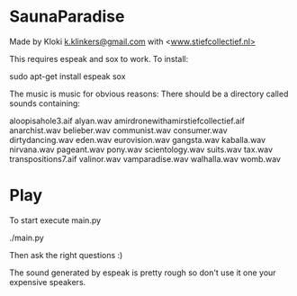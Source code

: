 SaunaParadise
=============

Made by Kloki 
k.klinkers@gmail.com
with
<www.stiefcollectief.nl>

This requires espeak and sox to work. To install:

sudo apt-get install espeak sox

The music is music for obvious reasons:
There should be a directory called sounds containing:

aloopisahole3.aif
alyan.wav
amirdronewithamirstiefcollectief.aif
anarchist.wav
belieber.wav
communist.wav
consumer.wav
dirtydancing.wav
eden.wav
eurovision.wav
gangsta.wav
kaballa.wav
nirvana.wav
pageant.wav
pony.wav
scientology.wav
suits.wav
tax.wav
transpositions7.aif
valinor.wav
vamparadise.wav
walhalla.wav
womb.wav

Play
====

To start execute main.py

./main.py


Then ask the right questions :)



The sound generated by espeak is pretty rough so don't use it one your expensive speakers.


